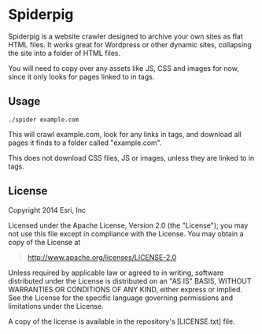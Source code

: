 Spiderpig
=========

Spiderpig is a website crawler designed to archive your own sites as flat HTML files. It works great for Wordpress or other dynamic sites, collapsing the site into a folder of HTML files.

You will need to copy over any assets like JS, CSS and images for now, since it only looks for pages linked to in <a> tags.


## Usage

```
./spider example.com
```

This will crawl example.com, look for any links in <a> tags, and download all pages it finds to a folder called "example.com".

This does not download CSS files, JS or images, unless they are linked to in <a> tags.


## License

Copyright 2014 Esri, Inc

Licensed under the Apache License, Version 2.0 (the "License");
you may not use this file except in compliance with the License.
You may obtain a copy of the License at

> http://www.apache.org/licenses/LICENSE-2.0

Unless required by applicable law or agreed to in writing, software
distributed under the License is distributed on an "AS IS" BASIS,
WITHOUT WARRANTIES OR CONDITIONS OF ANY KIND, either express or implied.
See the License for the specific language governing permissions and
limitations under the License.

A copy of the license is available in the repository's [LICENSE.txt] file.

